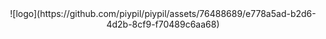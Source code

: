 <div style="text-align:center">
    ![logo](https://github.com/piypil/piypil/assets/76488689/e778a5ad-b2d6-4d2b-8cf9-f70489c6aa68)
</div>
